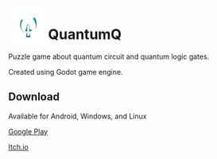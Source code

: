 <img align="left" width="80" height="80" src="https://raw.githubusercontent.com/ray-pH/quantumQ/main/img/QQiconFore432.png" alt="QuantumQ icon">

# QuantumQ

Puzzle game about quantum circuit and quantum logic gates.

Created using Godot game engine.

## Download

Available for Android, Windows, and Linux

[Google Play](https://play.google.com/store)

[Itch.io](https://ray-ph.itch.io/quantumq)
